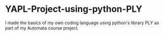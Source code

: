 # YAPL-Project-using-python-PLY
I made the basics of my own coding language using python's library PLY as part of my Automata course project.
